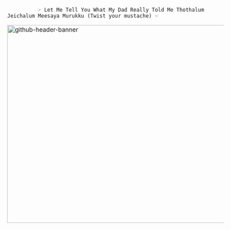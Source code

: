               ☞ Let Me Tell You What My Dad Really Told Me Thothalum Jeichalum Meesaya Murukku (Twist your mustache) ☜			
<img width="1700" height="460" alt="github-header-banner" src="https://github.com/user-attachments/assets/56d701f7-04d9-4b22-81a4-12566f0fec46" />
